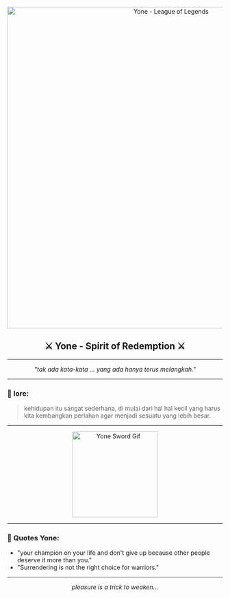 <p align="center">
  <img src="https://s6.ezgif.com/tmp/ezgif-689f54fa322e76.gif" alt="Yone - League of Legends" width="750">
</p>

<h2 align="center">⚔️ Yone - Spirit of Redemption ⚔️</h2>

---

<p align="center">
  <em>"tak ada kata-kata ... yang ada hanya terus melangkah."</em>
</p>

---

### 📖 lore:  
> kehidupan itu sangat sederhana,
> di mulai dari hal hal kecil yang harus kita kembangkan perlahan agar menjadi sesuatu yang lebih besar.

---

<div align="center">
  <img src="https://media.giphy.com/media/VJTAhOzkmy7620OMK8/giphy.gif" width="200" alt="Yone Sword Gif">
</div>

---

### 🌟 Quotes Yone:
- "your champion on your life and don't give up because other people deserve it more than you."
- "Surrendering is not the right choice for warriors."

---

<p align="center"><i>pleasure is a trick to weaken...</i></p>
